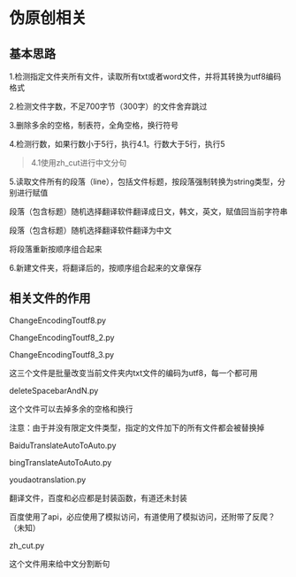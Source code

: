 # 伪原创相关

基本思路
--

1.检测指定文件夹所有文件，读取所有txt或者word文件，并将其转换为utf8编码格式

2.检测文件字数，不足700字节（300字）的文件舍弃跳过

3.删除多余的空格，制表符，全角空格，换行符号

4.检测行数，如果行数小于5行，执行4.1。行数大于5行，执行5

>4.1使用zh_cut进行中文分句

5.读取文件所有的段落（line），包括文件标题，按段落强制转换为string类型，分别进行赋值

段落（包含标题）随机选择翻译软件翻译成日文，韩文，英文，赋值回当前字符串

段落（包含标题）随机选择翻译软件翻译为中文

将段落重新按顺序组合起来

6.新建文件夹，将翻译后的，按顺序组合起来的文章保存



相关文件的作用
---
ChangeEncodingToutf8.py

ChangeEncodingToutf8_2.py

ChangeEncodingToutf8_3.py

这三个文件是批量改变当前文件夹内txt文件的编码为utf8，每一个都可用

deleteSpacebarAndN.py

这个文件可以去掉多余的空格和换行

注意：由于并没有限定文件类型，指定的文件加下的所有文件都会被替换掉

BaiduTranslateAutoToAuto.py

bingTranslateAutoToAuto.py

youdaotranslation.py

翻译文件，百度和必应都是封装函数，有道还未封装

百度使用了api，必应使用了模拟访问，有道使用了模拟访问，还附带了反爬？（未知）

zh_cut.py

这个文件用来给中文分割断句
